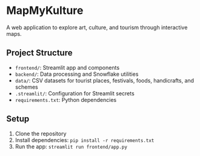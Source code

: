 # MapMyKulture 
A web application to explore art, culture, and tourism through interactive maps. 
 
## Project Structure 
- `frontend/`: Streamlit app and components 
- `backend/`: Data processing and Snowflake utilities 
- `data/`: CSV datasets for tourist places, festivals, foods, handicrafts, and schemes 
- `.streamlit/`: Configuration for Streamlit secrets 
- `requirements.txt`: Python dependencies 
 
## Setup 
1. Clone the repository 
2. Install dependencies: `pip install -r requirements.txt` 
3. Run the app: `streamlit run frontend/app.py` 

